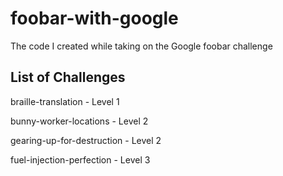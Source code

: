 # foobar-with-google

The code I created while taking on the Google foobar challenge

## List of Challenges 

braille-translation - Level 1 

bunny-worker-locations - Level 2 

gearing-up-for-destruction - Level 2 

fuel-injection-perfection - Level 3
